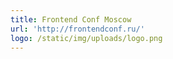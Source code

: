 ```yaml
---
title: Frontend Conf Moscow
url: 'http://frontendconf.ru/'
logo: /static/img/uploads/logo.png
---
```


